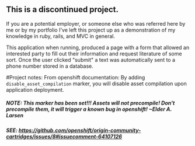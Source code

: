 ## This is a discontinued project. 
If you are a potential employer, or someone else who was referred here by me or by my portfolio I've left this project up as a demonstration of my knowledge in ruby, rails, and MVC in general.

This application when running, produced a page with a form that allowed an interested party to fill out their information and request literature of some sort.  Once the user clicked "submit" a text was automatically sent to a phone number stored in a database. 

#Project notes:
From openshift documentation: 
By adding `disable_asset_compilation` marker, you will disable asset compilation upon application deployment.
#####  NOTE:  This marker has been set!!!  Assets will not precompile!  Don't precompile them, it will trigger a known bug in openshift! ~Elder A. Larsen
#####  SEE: https://github.com/openshift/origin-community-cartridges/issues/8#issuecomment-64107126
